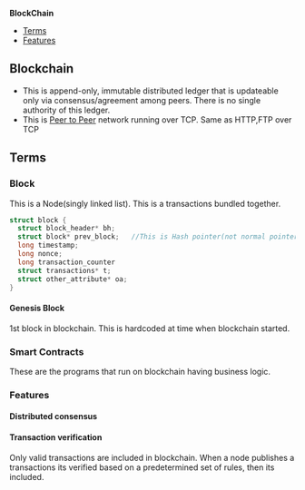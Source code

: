 **BlockChain**
- [Terms](#t)
- [Features](#f)

## Blockchain
- This is append-only, immutable distributed ledger that is updateable only via consensus/agreement among peers. There is no single authority of this ledger.
- This is [Peer to Peer](/Networking/OSI-Layers/Layer-7/P2P_OverlayNetwork/) network running over TCP. Same as HTTP,FTP over TCP

<a name=t></a>
## Terms
### Block
This is a Node(singly linked list). This is a transactions bundled together.
```c
struct block {
  struct block_header* bh;
  struct block* prev_block;   //This is Hash pointer(not normal pointer)
  long timestamp;
  long nonce;
  long transaction_counter
  struct transactions* t;
  struct other_attribute* oa;
}
```

#### Genesis Block
1st block in blockchain. This is hardcoded at time when blockchain started.

### Smart Contracts
These are the programs that run on blockchain having business logic.

### Features
#### Distributed consensus
#### Transaction verification
Only valid transactions are included in blockchain. When a node publishes a transactions its verified based on a predetermined set of rules, then its included.
